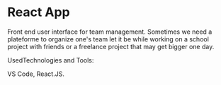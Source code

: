 #  React App
Front end user interface for team management. Sometimes we need a plateforme to organize one's team let it be while working on a school project with friends or a freelance project that may get bigger one day.


UsedTechnologies and Tools:

VS Code, React.JS.
